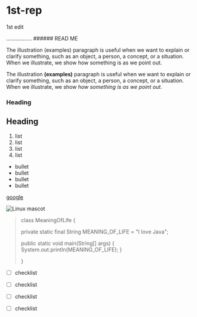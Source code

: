 # 1st-rep
1st edit

................. ###### READ ME

The illustration (examples) paragraph is useful when we want to explain or clarify something, such as an object, a person, a concept, or a situation. When we illustrate, we show how something is as we point out.

The illustration **(examples)** paragraph is useful when we want to explain or clarify something, such as an object, a person, a concept, or a situation. When we illustrate, we show _how something is as we point out_.

### Heading

## Heading

1. list
2. list
3. list
4. list

* bullet
* bullet
* bullet
* bullet

[google](www.google.com)

![Linux mascot](https://mdg.imgix.net/assets/images/tux.png?auto=format&fit=clip&q=40&w=100)

> class MeaningOfLife {
>
>    private static final String MEANING_OF_LIFE = "I love Java";
>
>   public static void main(String[] args) {
>        System.out.println(MEANING_OF_LIFE);
>    }
>
> }


- [ ] checklist
- [ ] checklist
- [ ] checklist
- [ ] checklist

